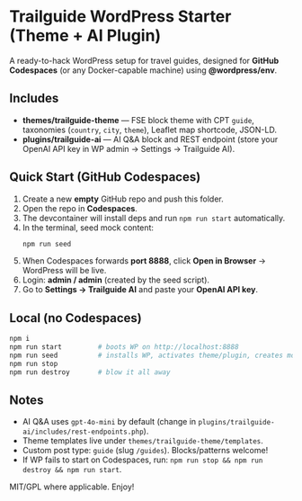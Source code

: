 # Trailguide WordPress Starter (Theme + AI Plugin)

A ready-to-hack WordPress setup for travel guides, designed for **GitHub Codespaces** (or any Docker-capable machine) using **@wordpress/env**.

## Includes
- **themes/trailguide-theme** — FSE block theme with CPT `guide`, taxonomies (`country`, `city`, `theme`), Leaflet map shortcode, JSON-LD.
- **plugins/trailguide-ai** — AI Q&A block and REST endpoint (store your OpenAI API key in WP admin → Settings → Trailguide AI).

## Quick Start (GitHub Codespaces)
1. Create a new **empty** GitHub repo and push this folder.
2. Open the repo in **Codespaces**.
3. The devcontainer will install deps and run `npm run start` automatically.
4. In the terminal, seed mock content:
   ```bash
   npm run seed
   ```
5. When Codespaces forwards **port 8888**, click **Open in Browser** → WordPress will be live.
6. Login: **admin / admin** (created by the seed script).
7. Go to **Settings → Trailguide AI** and paste your **OpenAI API key**.

## Local (no Codespaces)
```bash
npm i
npm run start         # boots WP on http://localhost:8888
npm run seed          # installs WP, activates theme/plugin, creates mock data
npm run stop
npm run destroy       # blow it all away
```

## Notes
- AI Q&A uses `gpt-4o-mini` by default (change in `plugins/trailguide-ai/includes/rest-endpoints.php`).
- Theme templates live under `themes/trailguide-theme/templates`.
- Custom post type: `guide` (slug `/guides`). Blocks/patterns welcome!
- If WP fails to start on Codespaces, run: `npm run stop && npm run destroy && npm run start`.

MIT/GPL where applicable. Enjoy!

